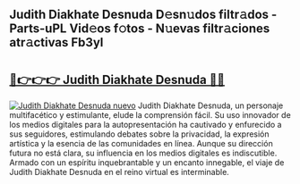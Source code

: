 ## Judith Diakhate Desnuda D𝚎sn𝚞dos filtr𝚊dos - Parts-uPL Vid𝚎os f𝚘tos - N𝚞evas filtr𝚊ciones atr𝚊ctivas Fb3yl

# <h2><a href="http://mbaq8i.tromn.icu/?c=Judith+Diakhate+Desnuda">🔗👉👉👉 Judith Diakhate Desnuda 🔗🔗</a></h2>

[![Judith Diakhate Desnuda nuevo](https://i.imgur.com/pEAQMta.gif)](http://mbaq8i.tromn.icu/?c=Judith+Diakhate+Desnuda)
Judith Diakhate Desnuda, un personaje multifacético y estimulante, elude la comprensión fácil. Su uso innovador de los medios digitales para la autopresentación ha cautivado y enfurecido a sus seguidores, estimulando debates sobre la privacidad, la expresión artística y la esencia de las comunidades en línea. Aunque su dirección futura no está clara, su influencia en los medios digitales es indiscutible. Armado con un espíritu inquebrantable y un encanto innegable, el viaje de Judith Diakhate Desnuda en el reino virtual es interminable.
